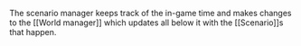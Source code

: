 The scenario manager keeps track of the in-game time and makes changes to the [[World manager]] which updates all below it with the [[Scenario]]s that happen. 